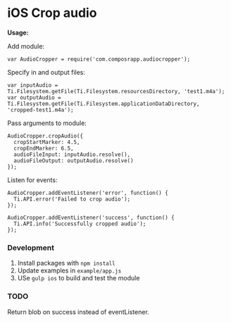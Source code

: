 # iOS Crop audio 

**Usage:**

Add module:

```
var AudioCropper = require('com.composrapp.audiocropper');
```

Specify in and output files:

```
var inputAudio = Ti.Filesystem.getFile(Ti.Filesystem.resourcesDirectory, 'test1.m4a');
var outputAudio = Ti.Filesystem.getFile(Ti.Filesystem.applicationDataDirectory, 'cropped-test1.m4a');
```

Pass arguments to module:

```
AudioCropper.cropAudio({
  cropStartMarker: 4.5,
  cropEndMarker: 6.5,
  audioFileInput: inputAudio.resolve(),
  audioFileOutput: outputAudio.resolve()
});
```

Listen for events:

```
AudioCropper.addEventListener('error', function() {
  Ti.API.error('Failed to crop audio');
});

AudioCropper.addEventListener('success', function() {
  Ti.API.info('Successfully cropped audio');
});
```

### Development

1. Install packages with `npm install`
2. Update examples in `example/app.js`
3. USe `gulp ios` to build and test the module

### TODO

Return blob on success instead of eventListener.
